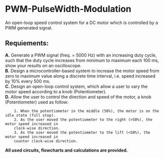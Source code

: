 # PWM-PulseWidth-Modulation
An open-loop speed control system for a DC motor which is controlled by a PWM generated signal.

## Requiements:
  **A.** Generate a PWM signal (freq. = 5000 Hz) with an increasing duty cycle, such that the duty cycle 
         increases from minimum to maximum each 100 ms, show your results on an oscilloscope.<br/>
  **B.** Design a microcontroller-based system to increase the motor speed from zero to maximum
         value along a discrete time interval, i.e. speed increased by 10% every 500 ms.<br/>
  **C.** Design an open-loop control system, which allow a user to vary the motor speed according to
         a knob (Potentiometer).<br/>
  **D.** Allow the user to control the direction and speed of the motor, a knob (Potentiometer) used as follow:
  
        1. When the potentiometer in the middle (50%), the motor is on the idle state (full stop).
        2. As the user moved the potentiometer to the right (>50%), the motor speed increased in
        clock-wise direction.
        3. As the user moved the potentiometer to the lift (<50%), the motor speed increased in
        counter clock-wise direction.
**All used circuits, flowcharts and calculations are provided.**
